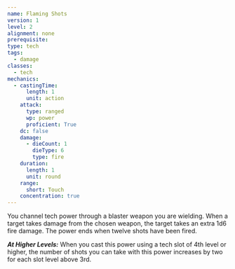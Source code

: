 ```yaml
---
name: Flaming Shots
version: 1
level: 2
alignment: none
prerequisite: 
type: tech
tags:
  - damage
classes:
  - tech
mechanics:
  - castingTime:
      length: 1
      unit: action
    attack:
      type: ranged
      wp: power
      proficient: True
    dc: false
    damage:
      - dieCount: 1
        dieType: 6
        type: fire
    duration:
      length: 1
      unit: round
    range:
      short: Touch
    concentration: true
---
```

You channel tech power through a blaster weapon you are wielding. When a target takes damage from the chosen weapon, the target takes an extra 1d6 fire damage. The power ends when twelve shots have been fired.

***__At Higher Levels__:*** When you cast this power using a tech slot of 4th level or higher, the number of shots you can take with this power increases by two for each slot level above 3rd.
    